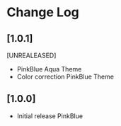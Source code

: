 # Change Log

## [1.0.1]
[UNREALEASED]

- PinkBlue Aqua Theme
- Color correction PinkBlue Theme
## [1.0.0]

- Initial release PinkBlue
